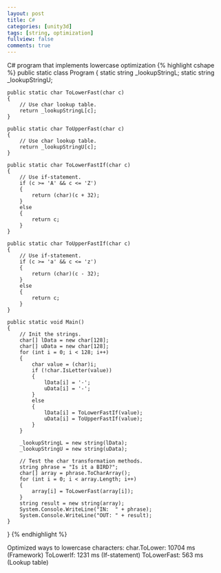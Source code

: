 ```yaml
---
layout: post
title: C# 
categories: [unity3d]
tags: [string, optimization]
fullview: false
comments: true
---
```


C# program that implements lowercase optimization
{% highlight cshape %}
public static class Program
{
    static string _lookupStringL;
    static string _lookupStringU;

    public static char ToLowerFast(char c)
    {
        // Use char lookup table.
        return _lookupStringL[c];
    }

    public static char ToUpperFast(char c)
    {
        // Use char lookup table.
        return _lookupStringU[c];
    }

    public static char ToLowerFastIf(char c)
    {
        // Use if-statement.
        if (c >= 'A' && c <= 'Z')
        {
            return (char)(c + 32);
        }
        else
        {
            return c;
        }
    }

    public static char ToUpperFastIf(char c)
    {
        // Use if-statement.
        if (c >= 'a' && c <= 'z')
        {
            return (char)(c - 32);
        }
        else
        {
            return c;
        }
    }

    public static void Main()
    {
        // Init the strings.
        char[] lData = new char[128];
        char[] uData = new char[128];
        for (int i = 0; i < 128; i++)
        {
            char value = (char)i;
            if (!char.IsLetter(value))
            {
                lData[i] = '-';
                uData[i] = '-';
            }
            else
            {
                lData[i] = ToLowerFastIf(value);
                uData[i] = ToUpperFastIf(value);
            }
        }

        _lookupStringL = new string(lData);
        _lookupStringU = new string(uData);

        // Test the char transformation methods.
        string phrase = "Is it a BIRD?";
        char[] array = phrase.ToCharArray();
        for (int i = 0; i < array.Length; i++)
        {
            array[i] = ToLowerFast(array[i]);
        }
        string result = new string(array);
        System.Console.WriteLine("IN:  " + phrase);
        System.Console.WriteLine("OUT: " + result);
    }
}
{% endhighlight %}

Optimized ways to lowercase characters:
char.ToLower: 10704 ms   (Framework)
ToLowerIf:     1231 ms   (If-statement)
ToLowerFast:    563 ms   (Lookup table)
